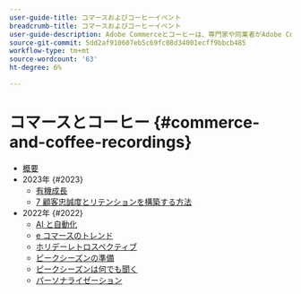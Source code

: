 ```yaml
---
user-guide-title: コマースおよびコーヒーイベント
breadcrumb-title: コマースおよびコーヒーイベント
user-guide-description: Adobe Commerceとコーヒーは、専門家や同業者がAdobe Commerceの使い方に関する考えやアイデアを共有するビデオライブラリです。
source-git-commit: 5dd2af910607eb5c69fc08d34001ecff9bbcb485
workflow-type: tm+mt
source-wordcount: '63'
ht-degree: 6%

---
```



# コマースとコーヒー {#commerce-and-coffee-recordings}

+ [概要](overview.md)
+ 2023年 {#2023}
   + [有機成長](2023/organic-growth.md)
   + [7 顧客忠誠度とリテンションを構築する方法](2023/loyalty-retention.md)
+ 2022年 {#2022}
   + [AI と自動化](2022/ai-and-automation.md)
   + [e コマースのトレンド](2022/ecommerce-trends.md)
   + [ホリデーレトロスペクティブ](2022/holiday.md)
   + [ピークシーズンの準備](2022/peak-season-prep.md)
   + [ピークシーズンは何でも聞く](2022/peak-season-ask-anything.md)
   + [パーソナライゼーション](2022/personalization.md)

<!---+ Commerce Events {#commerce-events}
  + [Overview](commerce-events/overview.md)
  + 2022 {#2022}
    + [Top Tips and Tricks for Adobe Campaign Standard](customer-journeys/2022/tips-and-tricks.md)
    + [Develop and customize data models in Adobe Campaign Classic](customer-journeys/2022/data-models.md)

+ Data and insights {#commerce-release-updates}
  + [Overview](commerce-release-updates/overview.md)
  + 2022 {#2022}
    + [Innovations and trends](data-and-insights/2022/innovations.md)
    + [Sensei and Analysis Workspace](data-and-insights/2022/sensei.md)
    + [Personalize and automate with Adobe Target](data-and-insights/2022/personalize.md)
    + [Analytics and Target applications for Mobile and Apps](data-and-insights/2022/mobile-and-apps.md)
    + [Cross Device Analytics and Customer Journey Analytics](data-and-insights/2022/cross-device-analytics.md) --->